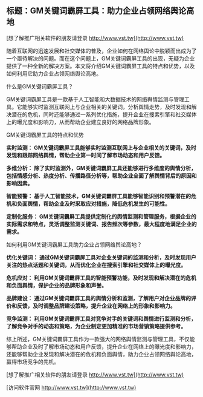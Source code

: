 ## **标题：GM关键词霸屏工具：助力企业占领网络舆论高地**

[想了解推广相关软件的朋友请登录 http://www.vst.tw](http://www.vst.tw)

随着互联网的迅速发展和社交媒体的普及，企业如何在网络舆论中脱颖而出成为了一个亟待解决的问题。而在这个问题上，GM关键词霸屏工具的出现，无疑为企业提供了一种全新的解决方案。本文将介绍GM关键词霸屏工具的特点和优势，以及如何利用它助力企业占领网络舆论高地。

什么是GM关键词霸屏工具？

GM关键词霸屏工具是一款基于人工智能和大数据技术的网络舆情监测与管理工具。它能够实时监测互联网上与企业相关的关键词，分析舆情走势，及时发现和解决潜在的危机，同时还能够通过一系列优化措施，提升企业在搜索引擎和社交媒体上的曝光度和影响力，从而帮助企业建立良好的网络品牌形象。

GM关键词霸屏工具的特点和优势

**实时监测： GM关键词霸屏工具能够实时监测互联网上与企业相关的关键词，及时发现和跟踪网络舆情，帮助企业第一时间了解市场动态和用户反馈。**

**多维分析： 除了实时监测外，GM关键词霸屏工具还能够进行多维度的舆情分析，包括情感分析、热度分析、传播路径分析等，帮助企业全面了解舆情背后的原因和影响因素。**

**智能预警： 基于人工智能技术，GM关键词霸屏工具能够智能识别和预警潜在的危机和负面舆情，帮助企业及时采取应对措施，降低危机发生的可能性。**

**定制化服务： GM关键词霸屏工具提供定制化的舆情监测和管理服务，根据企业的实际需求和特点，灵活调整监测关键词、报告频次等参数，最大程度地满足企业的需求。**

如何利用GM关键词霸屏工具助力企业占领网络舆论高地？

**优化关键词： 通过GM关键词霸屏工具对企业关键词的监测和分析，及时发现用户关注的热点话题和关键词，从而优化企业在搜索引擎和社交媒体上的曝光度。**

**危机应对： 利用GM关键词霸屏工具的智能预警功能，及时发现和解决潜在的危机和负面舆情，保护企业的品牌形象和声誉。**

**品牌建设： 通过GM关键词霸屏工具的舆情分析和监测，了解用户对企业品牌的评价和反馈，及时调整品牌建设策略，提升企业在网络上的形象和影响力。**

**竞争监测： 利用GM关键词霸屏工具对竞争对手的关键词和舆情进行监测和分析，了解竞争对手的动态和策略，为企业制定更加精准的市场营销策略提供参考。**

综上所述，GM关键词霸屏工具作为一款强大的网络舆情监测与管理工具，不仅能够帮助企业及时了解市场动态和用户反馈，提升企业在网络上的曝光度和影响力，还能够帮助企业发现和解决潜在的危机和负面舆情，助力企业占领网络舆论高地，赢得市场竞争的先机。

[想了解推广相关软件的朋友请登录 http://www.vst.tw](http://www.vst.tw)


[访问软件官网 http://www.vst.tw](http://www.vst.tw)
